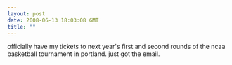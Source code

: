 ```yaml
---
layout: post
date: 2008-06-13 18:03:08 GMT
title: ""
---
```

officially have my tickets to next year's first and second rounds of the ncaa basketball tournament in portland. just got the email.